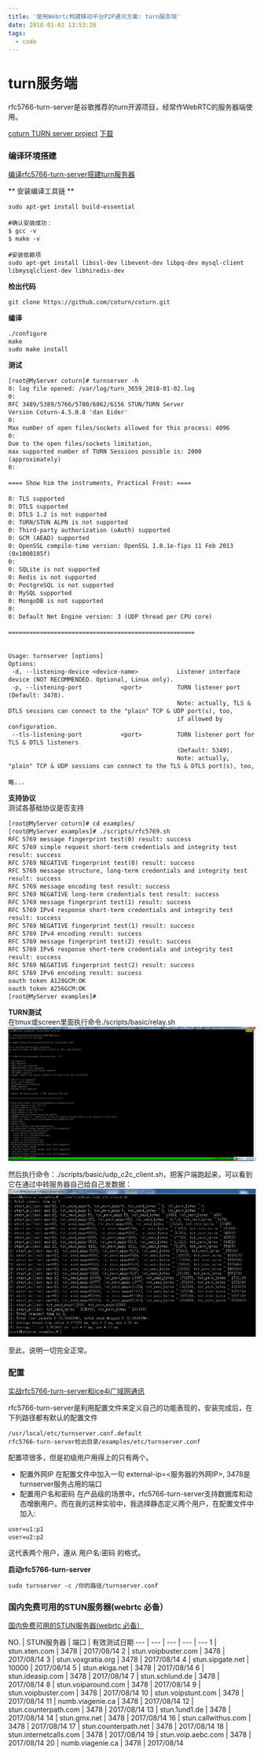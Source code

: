 ```yaml
---
title: '使用Webrtc构建移动平台P2P通讯方案: turn服务端'
date: 2018-01-02 13:53:28
tags:
  - code
---
```


# turn服务端
rfc5766-turn-server是谷歌推荐的turn开源项目，经常作WebRTC的服务器端使用。

[coturn TURN server project](https://github.com/coturn/coturn)
[下载](https://github.com/coturn/coturn/wiki/Downloads)


### 编译环境搭建
[编译rfc5766-turn-server搭建turn服务器](http://www.hankcs.com/program/network/compile-rfc5766-turn-server-to-build-turn-server.html)

** 安装编译工具链 **
```
sudo apt-get install build-essential

#确认安装成功：
$ gcc -v
$ make -v

#安装依赖项
sudo apt-get install libssl-dev libevent-dev libpq-dev mysql-client libmysqlclient-dev libhiredis-dev
```
<!-- more -->
**检出代码**
```
git clone https://github.com/coturn/coturn.git
```

**编译**
```
./configure
make
sudo make install
```

**测试**
```
[root@MyServer coturn]# turnserver -h
0: log file opened: /var/log/turn_3659_2018-01-02.log
0:
RFC 3489/5389/5766/5780/6062/6156 STUN/TURN Server
Version Coturn-4.5.0.8 'dan Eider'
0:
Max number of open files/sockets allowed for this process: 4096
0:
Due to the open files/sockets limitation,
max supported number of TURN Sessions possible is: 2000 (approximately)
0:

==== Show him the instruments, Practical Frost: ====

0: TLS supported
0: DTLS supported
0: DTLS 1.2 is not supported
0: TURN/STUN ALPN is not supported
0: Third-party authorization (oAuth) supported
0: GCM (AEAD) supported
0: OpenSSL compile-time version: OpenSSL 1.0.1e-fips 11 Feb 2013 (0x1000105f)
0:
0: SQLite is not supported
0: Redis is not supported
0: PostgreSQL is not supported
0: MySQL supported
0: MongoDB is not supported
0:
0: Default Net Engine version: 3 (UDP thread per CPU core)

=====================================================


Usage: turnserver [options]
Options:
 -d, --listening-device <device-name>           Listener interface device (NOT RECOMMENDED. Optional, Linux only).
 -p, --listening-port           <port>          TURN listener port (Default: 3478).
                                                Note: actually, TLS & DTLS sessions can connect to the "plain" TCP & UDP port(s), too,
                                                if allowed by configuration.
 --tls-listening-port           <port>          TURN listener port for TLS & DTLS listeners
                                                (Default: 5349).
                                                Note: actually, "plain" TCP & UDP sessions can connect to the TLS & DTLS port(s), too,

略...
```

**支持协议**<br/>
测试各基础协议是否支持
```
[root@MyServer coturn]# cd examples/
[root@MyServer examples]# ./scripts/rfc5769.sh
RFC 5769 message fingerprint test(0) result: success
RFC 5769 simple request short-term credentials and integrity test result: success
RFC 5769 NEGATIVE fingerprint test(0) result: success
RFC 5769 message structure, long-term credentials and integrity test result: success
RFC 5769 message encoding test result: success
RFC 5769 NEGATIVE long-term credentials test result: success
RFC 5769 message fingerprint test(1) result: success
RFC 5769 IPv4 response short-term credentials and integrity test result: success
RFC 5769 NEGATIVE fingerprint test(1) result: success
RFC 5769 IPv4 encoding result: success
RFC 5769 message fingerprint test(2) result: success
RFC 5769 IPv6 response short-term credentials and integrity test result: success
RFC 5769 NEGATIVE fingerprint test(2) result: success
RFC 5769 IPv6 encoding result: success
oauth token A128GCM:OK
oauth token A256GCM:OK
[root@MyServer examples]#

```

**TURN测试**<br/>
在tmux或screen里面执行命令./scripts/basic/relay.sh
![](/img/coturn.png)

然后执行命令：./scripts/basic/udp_c2c_client.sh，把客户端跑起来，可以看到它在通过中转服务器自己给自己发数据：
![](/img/coturn2.png)

至此，说明一切完全正常。

### 配置
[实战rfc5766-turn-server和ice4j广域网通讯](http://www.hankcs.com/program/network/actual-rfc5766-turn-server-and-ice4j-wide-area-network-communication.html)

rfc5766-turn-server是利用配置文件来定义自己的功能表现的，安装完成后，在下列路径都有默认的配置文件
```
/usr/local/etc/turnserver.conf.default
rfc5766-turn-server检出目录/examples/etc/turnserver.conf
```
配置项很多，但是初级用户用得上的只有两个。
- 配置外网IP
在配置文件中加入一句 external-ip=<服务器的外网IP>, 3478是turnserver服务占用的端口<br/>
- 配置用户名和密码
在产品级的场景中，rfc5766-turn-server支持数据库和动态增删用户。而在我的这种实验中，我选择静态定义两个用户，在配置文件中加入:
```
user=u1:p1
user=u2:p2
```
这代表两个用户，遵从 用户名:密码 的格式。<br/>

**启动rfc5766-turn-server**
```
sudo turnserver -c /你的路径/turnserver.conf
```

### 国内免费可用的STUN服务器(webrtc 必备）
[国内免费可用的STUN服务器(webrtc 必备）](http://www.cnblogs.com/idignew/p/7341479.html)

NO.  |   STUN服务器 |  端口  |  有效测试日期
--- | --- | --- | --- | ---
1 | stun.xten.com | 3478 | 2017/08/14
2 | stun.voipbuster.com | 3478 | 2017/08/14
3 | stun.voxgratia.org | 3478 | 2017/08/14
4 | stun.sipgate.net | 10000 | 2017/08/14
5 | stun.ekiga.net | 3478 | 2017/08/14
6 | stun.ideasip.com | 3478 | 2017/08/14
7 | stun.schlund.de | 3478 | 2017/08/14
8 | stun.voiparound.com | 3478 | 2017/08/14
9 | stun.voipbuster.com | 3478 | 2017/08/14
10 | stun.voipstunt.com | 3478 | 2017/08/14
11 | numb.viagenie.ca | 3478 | 2017/08/14
12 | stun.counterpath.com | 3478 | 2017/08/14
13 | stun.1und1.de | 3478 | 2017/08/14
14 | stun.gmx.net | 3478 | 2017/08/14
16 | stun.callwithus.com | 3478 | 2017/08/14
17 | stun.counterpath.net | 3478 | 2017/08/14
18 | stun.internetcalls.com | 3478 | 2017/08/14
19 | stun.voip.aebc.com | 3478 | 2017/08/14
20 | numb.viagenie.ca | 3478 | 2017/08/14
